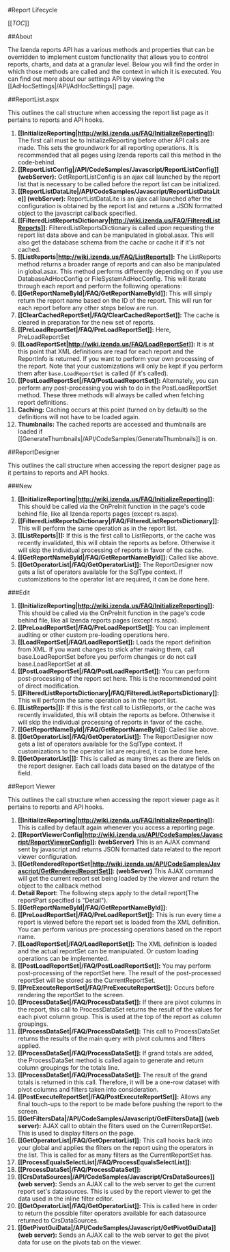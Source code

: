 #Report Lifecycle

[[_TOC_]]

##About

The Izenda reports API has a various methods and properties that can be overridden to implement custom functionality that allows you to control reports, charts, and data at a granular level. Below you will find the order in which those methods are called and the context in which it is executed. You can find out more about our settings API by viewing the [[AdHocSettings|/API/AdHocSettings]] page.

##ReportList.aspx

This outlines the call structure when accessing the report list page as it pertains to reports and API hooks.

1. **[[InitializeReporting|http://wiki.izenda.us/FAQ/InitializeReporting]]:** The first call must be to InitializeReporting before other API calls are made. This sets the groundwork for all reporting operations. It is recommended that all pages using Izenda reports call this method in the code-behind.
2. **[[ReportListConfig|/API/CodeSamples/Javascript/ReportListConfig]] (webServer):** GetReportListConfig is an ajax call launched by the report list that is necessary to be called before the report list can be initialized.
3. **[[ReportListDataLite|/API/CodeSamples/Javascript/ReportListDataLite]] (webServer):** ReportListDataLite is an ajax call launched after the configuration is obtained by the report list and returns a JSON formatted object to the javascript callback specified.
4. **[[FilteredListReportsDictionary|http://wiki.izenda.us/FAQ/FilteredListReports]]:** FilteredListReportsDictionary is called upon requesting the report list data above and can be manipulated in global.asax. This will also get the database schema from the cache or cache it if it's not cached.
5. **[[ListReports|http://wiki.izenda.us/FAQ/ListReports]]:** The ListReports method returns a broader range of reports and can also be manipulated in global.asax. This method performs differently depending on if you use DatabaseAdHocConfig or FileSystemAdHocConfig. This will iterate through each report and perform the following operations:
  1. **[[GetReportNameById|/FAQ/GetReportNameById]]:** This will simply return the report name based on the ID of the report. This will run for each report before any other steps below are run.
  2. **[[ClearCachedReportSet|/FAQ/ClearCachedReportSet]]:** The cache is cleared in preparation for the new set of reports.
  3. **[[PreLoadReportSet|/FAQ/PreLoadReportSet]]:** Here, PreLoadReportSet 
  4. **[[LoadReportSet|http://wiki.izenda.us/FAQ/LoadReportSet]]:** It is at this point that XML definitions are read for each report and the ReportInfo is returned. If you want to perform your own processing of the report. Note that your customizations will only be kept if you perform them after ``base.LoadReportSet`` is called (if it's called).
  5. **[[PostLoadReportSet|/FAQ/PostLoadReportSet]]:** Alternately, you can perform any post-processing you wish to do in the PostLoadReportSet method. These three methods will always be called when fetching report definitions.
  6. **Caching:** Caching occurs at this point (turned on by default) so the definitions will not have to be loaded again.
  7. **Thumbnails:** The cached reports are accessed and thumbnails are loaded if [[GenerateThumbnails|/API/CodeSamples/GenerateThumbnails]] is on.

##ReportDesigner

This outlines the call structure when accessing the report designer page as it pertains to reports and API hooks.

###New

1. **[[InitializeReporting|http://wiki.izenda.us/FAQ/InitializeReporting]]:** This should be called via the OnPreInit function in the page's code behind file, like all Izenda reports pages (except rs.aspx).
2. **[[FilteredListReportsDictionary|/FAQ/FilteredListReportsDictionary]]:** This will perform the same operation as in the report list.
3. **[[ListReports|]]:** If this is the first call to ListReports, or the cache was recently invalidated, this will obtain the reports as before. Otherwise it will skip the individual processing of reports in favor of the cache.
4. **[[GetReportNameById|/FAQ/GetReportNameById]]:** Called like above.
5. **[[GetOperatorList|/FAQ/GetOperatorList]]:** The ReportDesigner now gets a list of operators available for the SqlType context. If customizations to the operator list are required, it can be done here.

###Edit

1. **[[InitializeReporting|http://wiki.izenda.us/FAQ/InitializeReporting]]:** This should be called via the OnPreInit function in the page's code behind file, like all Izenda reports pages (except rs.aspx).
2. **[[PreLoadReportSet|/FAQ/PreLoadReportSet]]:** You can implement auditing or other custom pre-loading operations here.
3. **[[LoadReportSet|/FAQ/LoadReportSet]]:** Loads the report definition from XML. If you want changes to stick after making them, call base.LoadReportSet before you perform changes or do not call base.LoadReportSet at all.
4. **[[PostLoadReportSet|/FAQ/PostLoadReportSet]]:** You can perform post-processing of the report set here. This is the recommended point of direct modification.
5. **[[FilteredListReportsDictionary|/FAQ/FilteredListReportsDictionary]]:** This will perform the same operation as in the report list.
6. **[[ListReports|]]:** If this is the first call to ListReports, or the cache was recently invalidated, this will obtain the reports as before. Otherwise it will skip the individual processing of reports in favor of the cache.
7. **[[GetReportNameById|/FAQ/GetReportNameById]]:** Called like above.
8. **[[GetOperatorList|/FAQ/GetOperatorList]]:** The ReportDesigner now gets a list of operators available for the SqlType context. If customizations to the operator list are required, it can be done here.
9. **[[GetOperatorList|]]:** This is called as many times as there are fields on the report designer. Each call loads data based on the datatype of the field.

##Report Viewer

This outlines the call structure when accessing the report viewer page as it pertains to reports and API hooks.

1. **[[InitializeReporting|http://wiki.izenda.us/FAQ/InitializeReporting]]:** This is called by default again whenever you access a reporting page.
2. **[[ReportViewerConfig|http://wiki.izenda.us/API/CodeSamples/Javascript/ReportViewerConfig]]: (webServer)** This is an AJAX command sent by javascript and returns JSON formatted data related to the report viewer configuration.
3. **[[GetRenderedReportSet|http://wiki.izenda.us/API/CodeSamples/Javascript/GetRenderedReportSet]]: (webServer)** This AJAX command will get the current report set being loaded by the viewer and return the object to the callback method
  1. **Detail Report:** The following steps apply to the detail report(The reportPart specified is "Detail").
  2. **[[GetReportNameById|/FAQ/GetReportNameById]]:**
  3. **[[PreLoadReportSet|/FAQ/PreLoadReportSet]]:** This is run every time a report is viewed before the report set is loaded from the XML definition. You can perform various pre-processing operations based on the report name.
  4. **[[LoadReportSet|/FAQ/LoadReportSet]]:** The XML definition is loaded and the actual reportSet can be manipulated. Or custom loading operations can be implemented.
  5. **[[PostLoadReportSet|/FAQ/PostLoadReportSet]]:** You may perform post-processing of the reportSet here. The result of the post-processed reportSet will be stored as the CurrentReportSet.
  6. **[[PreExecuteReportSet|/FAQ/PreExecuteReportSet]]:** Occurs before rendering the reportSet to the screen.
  7. **[[ProcessDataSet|/FAQ/ProcessDataSet]]:** If there are pivot columns in the report, this call to ProcessDataSet returns the result of the values for each pivot column group. This is used at the top of the report as column groupings.
  8. **[[ProcessDataSet|/FAQ/ProcessDataSet]]:** This call to ProcessDataSet returns the results of the main query with pivot columns and filters applied.
  9. **[[ProcessDataSet|/FAQ/ProcessDataSet]]:** If grand totals are added, the ProcessDataSet method is called again to generate and return column groupings for the totals line.
  10. **[[ProcessDataSet|/FAQ/ProcessDataSet]]:** The result of the grand totals is returned in this call. Therefore, it will be a one-row dataset with pivot columns and filters taken into consideration.
  11. **[[PostExecuteReportSet|/FAQ/PostExecuteReportSet]]:** Allows any final touch-ups to the report to be made before pushing the report to the screen.
4. **[[GetFiltersData|/API/CodeSamples/Javascript/GetFiltersData]] (web server):** AJAX call to obtain the filters used on the CurrentReportSet. This is used to display filters on the page.
  1. **[[GetOperatorList|/FAQ/GetOperatorList]]:** This call hooks back into your global and applies the filters on the report using the operators in the list. This is called for as many filters as the CurrentReportSet has.
  2. **[[ProcessEqualsSelectList|/FAQ/ProcessEqualsSelectList]]:** 
  3. **[[ProcessDataSet|/FAQ/ProcessDataSet]]:**
5. **[[CrsDataSources|/API/CodeSamples/Javascript/CrsDataSources]] (web server):** Sends an AJAX call to the web server to get the current report set's datasources. This is used by the report viewer to get the data used in the inline filter editor.
  1. **[[GetOperatorList|/FAQ/GetOperatorList]]:** This is called here in order to return the possible filter operators available for each datasource returned to CrsDataSources.
6. **[[GetPivotGuiData|/API/CodeSamples/Javascript/GetPivotGuiData]] (web server):** Sends an AJAX call to the web server to get the pivot data for use on the pivots tab on the viewer.